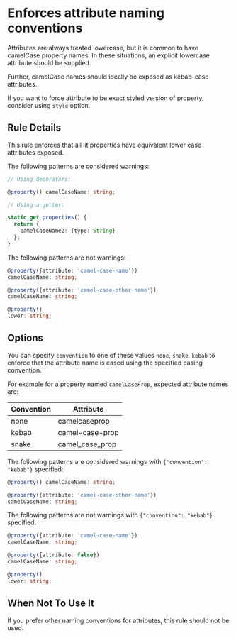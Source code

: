 # Enforces attribute naming conventions

Attributes are always treated lowercase, but it is common to have camelCase
property names. In these situations, an explicit lowercase attribute should
be supplied.

Further, camelCase names should ideally be exposed as kebab-case attributes.

If you want to force attribute to be exact styled version of property,
consider using `style` option.

## Rule Details

This rule enforces that all lit properties have equivalent lower case attributes
exposed.

The following patterns are considered warnings:

```ts
// Using decorators:

@property() camelCaseName: string;

// Using a getter:

static get properties() {
  return {
    camelCaseName2: {type: String}
  };
}
```

The following patterns are not warnings:

```ts
@property({attribute: 'camel-case-name'})
camelCaseName: string;

@property({attribute: 'camel-case-other-name'})
camelCaseName: string;

@property()
lower: string;
```

## Options

You can specify `convention` to one of these values `none`, `snake`, `kebab` to
enforce that the attribute name is cased using the specified casing convention.

For example for a property named `camelCaseProp`, expected attribute names are:

| Convention | Attribute       |
|------------|-----------------|
| none       | camelcaseprop   |
| kebab      | camel-case-prop |
| snake      | camel_case_prop |

The following patterns are considered warnings with `{"convention": "kebab"}`
specified:

```ts
@property() camelCaseName: string;

@property({attribute: 'camel-case-other-name'})
camelCaseName: string;
```

The following patterns are not warnings with `{"convention": "kebab"}`
specified:

```ts
@property({attribute: 'camel-case-name'})
camelCaseName: string;

@property({attribute: false})
camelCaseName: string;

@property()
lower: string;
```

## When Not To Use It

If you prefer other naming conventions for attributes, this rule should not
be used.
